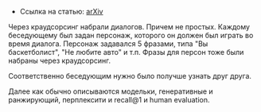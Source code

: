 - Ссылка на статью: [arXiv](https://arxiv.org/abs/1801.07243)

Через краудсорсинг набрали диалогов. Причем не простых.
Каждому беседующему был задан персонаж, которого он должен был играть во время диалога.
Персонаж задавался 5 фразами, типа "Вы баскетболист", "Не любите авто" и т.п.
Фразы для персон тоже были набраны через краудсорсинг.

Соответственно беседующим нужно было получше узнать друг друга.

Далее как обычно описываются модельки, генеративные и ранжирующий, перплексити и
recall@1 и human evaluation.

